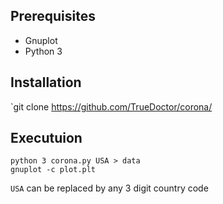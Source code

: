 ## Prerequisites
* Gnuplot
* Python 3

## Installation
`git clone https://github.com/TrueDoctor/corona/
## Executuion
```
python 3 corona.py USA > data 
gnuplot -c plot.plt
```
`USA` can be replaced by any 3 digit country code
